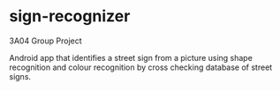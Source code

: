 # sign-recognizer
3A04 Group Project

Android app that identifies a street sign from a picture using shape recognition and colour recognition by cross checking database of street signs.
